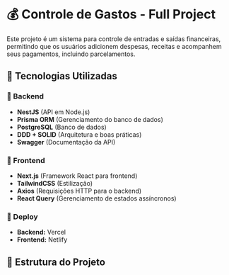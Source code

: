 # 💰 Controle de Gastos - Full Project

Este projeto é um sistema para controle de entradas e saídas financeiras, permitindo que os usuários adicionem despesas, receitas e acompanhem seus pagamentos, incluindo parcelamentos.  

## 🚀 Tecnologias Utilizadas  

### **📌 Backend**  
- **NestJS** (API em Node.js)  
- **Prisma ORM** (Gerenciamento do banco de dados)  
- **PostgreSQL** (Banco de dados)  
- **DDD + SOLID** (Arquitetura e boas práticas)  
- **Swagger** (Documentação da API)  

### **📌 Frontend**  
- **Next.js** (Framework React para frontend)  
- **TailwindCSS** (Estilização)  
- **Axios** (Requisições HTTP para o backend)  
- **React Query** (Gerenciamento de estados assíncronos)  

### **📌 Deploy**  
- **Backend:** Vercel  
- **Frontend:** Netlify  

## 📂 Estrutura do Projeto  

